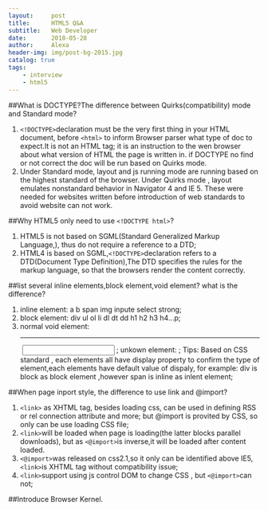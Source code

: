 ```yaml
---
layout:     post
title:      HTML5 Q&A
subtitle:   Web Developer 
date:       2018-05-28
author:     Alexa
header-img: img/post-bg-2015.jpg
catalog: true
tags:
    - interview
    - html5
---
```

##What is DOCTYPE?The difference between Quirks(compatibility) mode and Standard mode?
1. `<!DOCTYPE>`declaration must be the very first thing in your HTML document, before `<html>` to inform Browser parser what type of doc to expect.It is not an HTML tag; it is an instruction to the wen browser about what version of HTML the page is written in. 
if DOCTYPE no find or not correct the doc will be run based on Quirks mode. 
2. Under Standard mode, layout and js running mode are running based on the highest standard of the browser. Under Quirks mode , layout emulates nonstandard behavior in Navigator 4 and IE 5. These were needed for websites written before introduction of web standards to avoid website can not work.

##Why HTML5 only need to use `<!DOCTYPE html>`?
1. HTML5 is not based on SGML(Standard Generalized Markup Language,), thus do not require a reference to a DTD;
2. HTML4 is based on SGML,`<!DOCTYPE>`declaration refers to a DTD(Document Type Definition),The DTD specifies the rules for the markup language, so that the browsers render the content correctly.

##list several inline elements,block element,void element? what is the difference?
1. inline element: a b span img inpute select strong;
2. block element: div ul ol li dl dt dd h1 h2 h3 h4...p;
3. normal void element: <br> <hr> <img> <input> <link> <meta>; unkown element: <area> <base> <col> <command> <embed> <keygen> <param> <source> <track> <wbr>; 
Tips:
Based on CSS standard , each elements all have display property to confirm the type of element,each elements have default value of dispaly, for example: div is block as block element ,however span is inline as inlent element;

##When page inport style, the difference to use link and @import?
1. `<link>` as XHTML tag, besides loading css, can be used in defining RSS or rel connection attribute and more; but @import is provited by CSS, so only can be use loading CSS file;
2. `<link>`will be loaded when page is loading(the latter blocks parallel downloads), but as `<@import>`is inverse,it will be loaded after content loaded.
3. `<@import>`was released on css2.1,so it only can be identified above IE5, `<link>`is XHTML tag without compatibility issue;
4. `<link>`support using js control DOM to change CSS , but `<@import>`can not;

##Introduce Browser Kernel.
